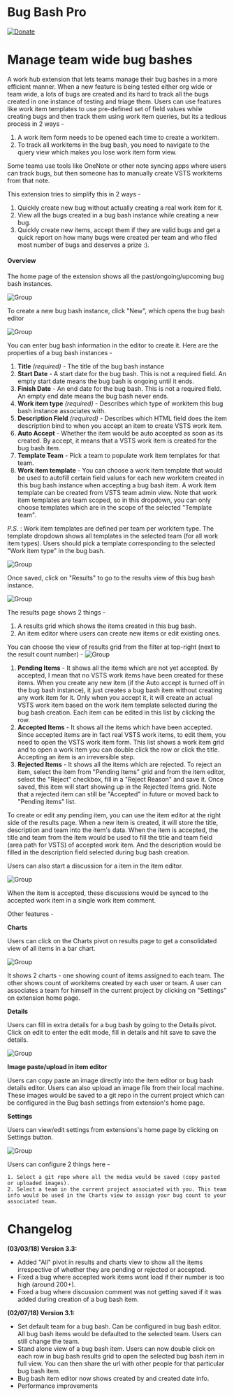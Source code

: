 # Bug Bash Pro

[![Donate](images/donate.png)](https://www.paypal.me/mohitbagra/5)  

# Manage team wide bug bashes
A work hub extension that lets teams manage their bug bashes in a more efficient manner. When a new feature is being tested either org wide or team wide, a lots of bugs are created and its hard to track all the bugs created in one instance of testing and triage them. Users can use features like work item templates to use pre-defined set of field values while creating bugs and then track them using work item queries, but its a tedious process in 2 ways - 

1. A work item form needs to be opened each time to create a workitem.
2. To track all workitems in the bug bash, you need to navigate to the query view which makes you lose work item form view.

Some teams use tools like OneNote or other note syncing apps where users can track bugs, but then someone has to manually create VSTS workitems from that note.

This extension tries to simplify this in 2 ways -

1. Quickly create new bug without actually creating a real work item for it.
1. View all the bugs created in a bug bash instance while creating a new bug.
2. Quickly create new items, accept them if they are valid bugs and get a quick report on how many bugs were created per team and who filed most number of bugs and deserves a prize :).

<a name="overview"></a>
#### Overview ####
The home page of the extension shows all the past/ongoing/upcoming bug bash instances. 

![Group](images/homepage.jpg)

To create a new bug bash instance, click "New", which opens the bug bash editor

![Group](images/editor.jpg)

You can enter bug bash information in the editor to create it. Here are the properties of a bug bash instances -

1. **Title** *(required)* - The title of the bug bash instance
2. **Start Date** - A start date for the bug bash. This is not a required field. An empty start date means the bug bash is ongoing until it ends.
3. **Finish Date** - An end date for the bug bash. This is not a required field. An empty end date means the bug bash never ends.
4. **Work item type** *(required)* - Describes which type of workitem this bug bash instance associates with. 
5. **Description Field** *(required)* - Describes which HTML field does the item description bind to when you accept an item to create VSTS work item.
6. **Auto Accept** - Whether the item would be auto accepted as soon as its created. By accept, it means that a VSTS work item is created for the bug bash item.
7. **Template Team** - Pick a team to populate work item templates for that team.
8. **Work item template** - You can choose a work item template that would be used to autofill certain field values for each new workitem created in this bug bash instance when accepting a bug bash item. A work item template can be created from VSTS team admin view. Note that work item templates are team scoped, so in this dropdown, you can only choose templates which are in the scope of the selected "Template team".


*P.S.* : Work item templates are defined per team per workitem type. The template dropdown shows all templates in the selected team (for all work item types). Users should pick a template corresponding to the selected "Work item type" in the bug bash.

![Group](images/editorview.jpg)

Once saved, click on "Results" to go to the results view of this bug bash instance.

![Group](images/results.jpg)

The results page shows 2 things -
1. A results grid which shows the items created in this bug bash.
2. An item editor where users can create new items or edit existing ones.

You can choose the view of results grid from the filter at top-right (next to the result count number) -
![Group](images/filter.jpg)

1. **Pending Items** - It shows all the items which are not yet accepted. By accepted, I mean that no VSTS work items have been created for these items. When you create any new item (if the Auto accept is turned off in the bug bash instance), it just creates a bug bash item without creating any work item for it. Only when you accept it, it will create an actual VSTS work item based on the work item template selected during the bug bash creation. Each item can be edited in this list by clicking the row.
2. **Accepted Items** - It shows all the items which have been accepted. Since accepted items are in fact real VSTS work items, to edit them, you need to open the VSTS work item form. This list shows a work item grid and to open a work item you can double click the row or click the title. Accepting an item is an irreversible step.
3. **Rejected Items** - It shows all the items which are rejected. To reject an item, select the item from "Pending Items" grid and from the item editor, select the "Reject" checkbox, fill in a "Reject Reason" and save it. Once saved, this item will start showing up in the Rejected Items grid. Note that a rejected item can still be "Accepted" in future or moved back to "Pending items" list.

To create or edit any pending item, you can use the item editor at the right side of the results page.
When a new item is created, it will store the title, description and team into the item's data. When the item is accepted, the title and team from the item would be used to fill the title and team field (area path for VSTS) of accepted work item. And the description would be filled in the description field selected during bug bash creation.

Users can also start a discussion for a item in the item editor.

![Group](images/discussion.jpg)

When the item is accepted, these discussions would be synced to the accepted work item in a single work item comment.

Other features -

 **Charts** 
 
 Users can click on the Charts pivot on results page to get a consolidated view of all items in a bar chart.

![Group](images/charts.jpg)

It shows 2 charts - one showing count of items assigned to each team. The other shows count of workitems created by each user or team. A user can associates a team for himself in the current project by clicking on "Settings" on extension home page.


 **Details**
 
  Users can fill in extra details for a bug bash by going to the Details pivot. Click on edit to enter the edit mode, fill in details and hit save to save the details.

![Group](images/details.jpg)


 **Image paste/upload in item editor** 
 
 Users can copy paste an image directly into the item editor or bug bash details editor. Users can also upload an image file from their local machine. These images would be saved to a git repo in the current project which can be configured in the Bug bash settings from extension's home page.

 **Settings**
 
  Users can view/edit settings from extensions's home page by clicking on Settings button.

![Group](images/settings.jpg) 

Users can configure 2 things here -

    1. Select a git repo where all the media would be saved (copy pasted or uploaded images).
    2. Select a team in the current project associated with you. This team info would be used in the Charts view to assign your bug count to your associated team.


# Changelog
<a name="changelog" id="changelog"></a>
**(03/03/18) Version 3.3:** 
* Added "All" pivot in results and charts view to show all the items irrespective of whether they are pending or rejected or accepted.
* Fixed a bug where accepted work items wont load if their number is too high (around 200+).
* Fixed a bug where discussion comment was not getting saved if it was added during creation of a bug bash item.

**(02/07/18) Version 3.1:** 
* Set default team  for a bug bash. Can be configured in bug bash editor. All bug bash items would be defaulted to the selected team. Users can still change the team.
* Stand alone view of a bug bash item. Users can now double click on each row in bug bash results grid to open the selected bug bash item in full view. You can then share the url with other people for that particular bug bash item.
* Bug bash item editor now shows created by and created date info.
* Performance improvements
